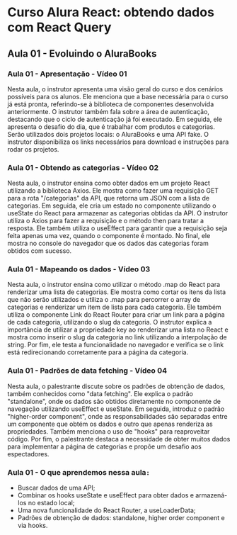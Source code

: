 # Curso Alura React: obtendo dados com React Query

## Aula 01 - Evoluindo o AluraBooks

### Aula 01 - Apresentação - Vídeo 01

Nesta aula, o instrutor apresenta uma visão geral do curso e dos cenários possíveis para os alunos. Ele menciona que a base necessária para o curso já está pronta, referindo-se à biblioteca de componentes desenvolvida anteriormente. O instrutor também fala sobre a área de autenticação, destacando que o ciclo de autenticação já foi executado. Em seguida, ele apresenta o desafio do dia, que é trabalhar com produtos e categorias. Serão utilizados dois projetos locais: o AluraBooks e uma API fake. O instrutor disponibiliza os links necessários para download e instruções para rodar os projetos.

### Aula 01 - Obtendo as categorias - Vídeo 02

Nesta aula, o instrutor ensina como obter dados em um projeto React utilizando a biblioteca Axios. Ele mostra como fazer uma requisição GET para a rota "/categorias" da API, que retorna um JSON com a lista de categorias. Em seguida, ele cria um estado no componente utilizando o useState do React para armazenar as categorias obtidas da API. O instrutor utiliza o Axios para fazer a requisição e o método then para tratar a resposta. Ele também utiliza o useEffect para garantir que a requisição seja feita apenas uma vez, quando o componente é montado. No final, ele mostra no console do navegador que os dados das categorias foram obtidos com sucesso.

### Aula 01 - Mapeando os dados - Vídeo 03

Nesta aula, o instrutor ensina como utilizar o método .map do React para renderizar uma lista de categorias. Ele mostra como cortar os itens da lista que não serão utilizados e utiliza o .map para percorrer o array de categorias e renderizar um item de lista para cada categoria. Ele também utiliza o componente Link do React Router para criar um link para a página de cada categoria, utilizando o slug da categoria. O instrutor explica a importância de utilizar a propriedade key ao renderizar uma lista no React e mostra como inserir o slug da categoria no link utilizando a interpolação de string. Por fim, ele testa a funcionalidade no navegador e verifica se o link está redirecionando corretamente para a página da categoria.

### Aula 01 - Padrões de data fetching - Vídeo 04

Nesta aula, o palestrante discute sobre os padrões de obtenção de dados, também conhecidos como "data fetching". Ele explica o padrão "standalone", onde os dados são obtidos diretamente no componente de navegação utilizando useEffect e useState. Em seguida, introduz o padrão "higher-order component", onde as responsabilidades são separadas entre um componente que obtém os dados e outro que apenas renderiza as propriedades. Também menciona o uso de "hooks" para reaproveitar código. Por fim, o palestrante destaca a necessidade de obter muitos dados para implementar a página de categorias e propõe um desafio aos espectadores.

### Aula 01 - O que aprendemos nessa aula`:`

- Buscar dados de uma API;
- Combinar os hooks useState e useEffect para obter dados e armazená-los no estado local;
- Uma nova funcionalidade do React Router, a useLoaderData;
- Padrões de obtenção de dados: standalone, higher order component e via hooks.

